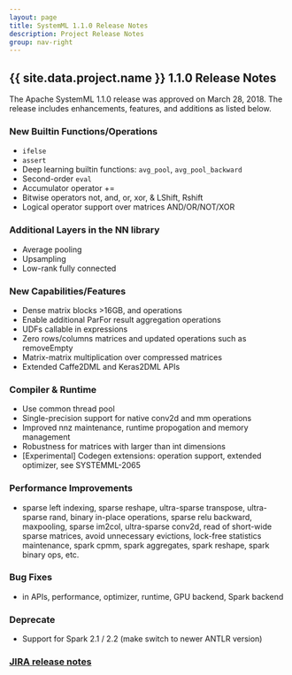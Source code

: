 ```yaml
---
layout: page
title: SystemML 1.1.0 Release Notes
description: Project Release Notes
group: nav-right
---
```

<!--
{% comment %}
Licensed to the Apache Software Foundation (ASF) under one or more
contributor license agreements.  See the NOTICE file distributed with
this work for additional information regarding copyright ownership.
The ASF licenses this file to you under the Apache License, Version 2.0
(the "License"); you may not use this file except in compliance with
the License.  You may obtain a copy of the License at

http://www.apache.org/licenses/LICENSE-2.0

Unless required by applicable law or agreed to in writing, software
distributed under the License is distributed on an "AS IS" BASIS,
WITHOUT WARRANTIES OR CONDITIONS OF ANY KIND, either express or implied.
See the License for the specific language governing permissions and
limitations under the License.
{% endcomment %}
-->

<section class="full-stripe full-stripe--subpage-header clear-header">
  <div class="ml-container ml-container--horizontally-center">
    <div class="col col-12 content-group content-group--center-content content-group--center-align">
      <h1>{{ site.data.project.name }} 1.1.0 Release Notes</h1>
    </div>
  </div>
</section>

<section class="full-stripe full-stripe--alternate">
  <div class="ml-container">
    <div class="col col-12 content-group content-group--medium-bottom-margin" markdown="1">

The Apache SystemML 1.1.0 release was approved on March 28, 2018. The release includes enhancements, features, and additions as listed below.

### New Builtin Functions/Operations
- `ifelse`
- `assert` 
- Deep learning builtin functions: `avg_pool`, `avg_pool_backward`
- Second-order `eval` 
- Accumulator operator += 
- Bitwise operators not, and, or, xor, & LShift, Rshift
- Logical operator support over matrices AND/OR/NOT/XOR

### Additional Layers in the NN library
- Average pooling
- Upsampling
- Low-rank fully connected

### New Capabilities/Features
- Dense matrix blocks >16GB, and operations
- Enable additional ParFor result aggregation operations
- UDFs callable in expressions
- Zero rows/columns matrices and updated operations such as removeEmpty
- Matrix-matrix multiplication over compressed matrices
- Extended Caffe2DML and Keras2DML APIs

### Compiler & Runtime
- Use common thread pool
- Single-precision support for native conv2d and mm operations
- Improved nnz maintenance, runtime propogation and memory management
- Robustness for matrices with larger than int dimensions
- [Experimental] Codegen extensions: operation support, extended optimizer, see SYSTEMML-2065

### Performance Improvements
- sparse left indexing, sparse reshape, ultra-sparse transpose, ultra-sparse rand, binary in-place operations, sparse relu backward, maxpooling, sparse im2col, ultra-sparse conv2d, read of short-wide sparse matrices, avoid unnecessary evictions, lock-free statistics maintenance, spark cpmm, spark aggregates, spark reshape, spark binary ops, etc.

### Bug Fixes 
- in APIs, performance, optimizer, runtime, GPU backend, Spark backend

### Deprecate
- Support for Spark 2.1 / 2.2 (make switch to newer ANTLR version)

### [JIRA release notes](https://issues.apache.org/jira/secure/ReleaseNote.jspa?projectId=12319522&version=12342282)
